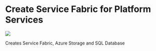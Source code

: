 # Create Service Fabric for Platform Services

<a href="https://github.com/janburian/create-service-fabric/blob/master/azuredeploy.json" target="_blank">
    <img src="http://azuredeploy.net/deploybutton.png"/>
</a>

Creates Service Fabric, Azure Storage and SQL Database
